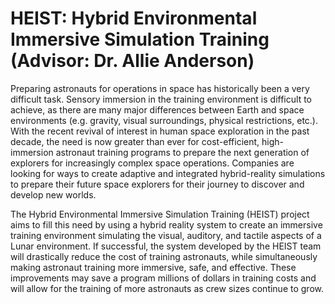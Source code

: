 # HEIST: Hybrid Environmental Immersive Simulation Training (Advisor: Dr. Allie Anderson)

Preparing astronauts for operations in space has historically been a very difficult task. Sensory immersion in the training environment is difficult to achieve, as there are many major differences between Earth and space environments (e.g. gravity, visual surroundings, physical restrictions, etc.). With the recent revival of interest in human space exploration in the past decade, the need is now greater than ever for cost-efficient, high-immersion astronaut training programs to prepare the next generation of explorers for increasingly complex space operations. Companies are looking for ways to create adaptive and integrated hybrid-reality simulations to prepare their future space explorers for their journey to discover and develop new worlds.

The Hybrid Environmental Immersive Simulation Training (HEIST) project aims to fill this need by using a hybrid reality system to create an immersive training environment simulating the visual, auditory, and tactile aspects of a Lunar environment. If successful, the system developed by the HEIST team will drastically reduce the cost of training astronauts, while simultaneously making astronaut training more immersive, safe, and effective. These improvements may save a program millions of dollars in training costs and will allow for the training of more astronauts as crew sizes continue to grow.
